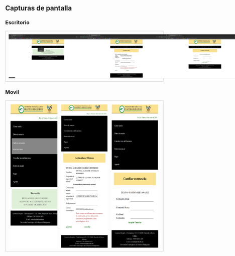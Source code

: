 ## Capturas de pantalla

### Escritorio
<div style="display: flex; justify-content: space-around; margin-bottom: 20px; border: 1px solid #ccc; padding: 10px;">
  <img src="src/captura(1.1).png" alt="Texto alternativo 1" width="250">
  <img src="src/captura(2.1).png" alt="Texto alternativo 2" width="250">
  <img src="src/captura(3.1).png" alt="Texto alternativo 3" width="250">
</div>

### Movil
<div style="display: flex; justify-content: space-around; margin-bottom: 20px; border: 1px solid #ccc; padding: 10px;">
  <img src="src/captura(1).png" alt="Texto alternativo 4" width="150">
  <img src="src/captura(2).png" alt="Texto alternativo 5" width="150">
  <img src="src/captura(3).png" alt="Texto alternativo 6" width="150">
</div>
